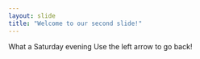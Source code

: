 ```yaml
---
layout: slide
title: "Welcome to our second slide!"
---
```

What a Saturday evening
Use the left arrow to go back!
